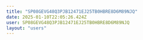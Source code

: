 ```yaml
---
title: "SP08GEVG48Q3PJB12471EJ25TB0HBRE8D6M89NJQ"
date: 2025-01-10T22:05:26.424Z
user: SP08GEVG48Q3PJB12471EJ25TB0HBRE8D6M89NJQ
layout: "users"
---
```

    